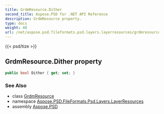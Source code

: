 ```yaml
---
title: GrdmResource.Dither
second_title: Aspose.PSD for .NET API Reference
description: GrdmResource property. 
type: docs
weight: 40
url: /net/aspose.psd.fileformats.psd.layers.layerresources/grdmresource/dither/
---
```

{{< psd/tize >}}
## GrdmResource.Dither property

```csharp
public bool Dither { get; set; }
```

### See Also

* class [GrdmResource](../)
* namespace [Aspose.PSD.FileFormats.Psd.Layers.LayerResources](../../grdmresource/)
* assembly [Aspose.PSD](../../../)


